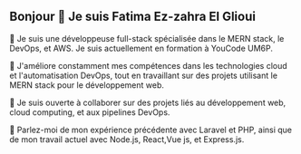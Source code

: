 ## Bonjour 👋 Je suis Fatima Ez-zahra El Glioui

🔭 Je suis une développeuse full-stack spécialisée dans le MERN stack, le DevOps, et AWS. Je suis actuellement en formation à YouCode UM6P.

🌱 J'améliore constamment mes compétences dans les technologies cloud et l'automatisation DevOps, tout en travaillant sur des projets utilisant le MERN stack pour le développement web.

👯 Je suis ouverte à collaborer sur des projets liés au développement web, cloud computing, et aux pipelines DevOps.


💬 Parlez-moi de mon expérience précédente avec Laravel et PHP, ainsi que de mon travail actuel avec Node.js, React,Vue js, et Express.js.


